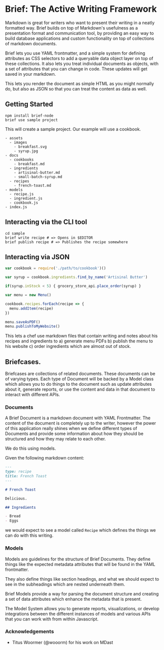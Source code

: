# Brief: The Active Writing Framework

Markdown is great for writers who want to present their writing in
a neatly formatted way. Brief builds on top of Markdown's usefulness
as a presentation format and communication tool, by providing an easy way to 
build database applications and custom functionality on top of collections 
of markdown documents.

Brief lets you use YAML frontmatter, and a simple system for defining
attributes as CSS selectors to add a queryable data object layer on top
of these collections.  It also lets you treat individual documents as
objects, with a set of attributes that you can change in code.  These
updates will get saved in your markdown.

This lets you render the document as simple HTML as you might normally
do, but also as JSON so that you can treat the content as data as well. 

## Getting Started

```
npm install brief-node
brief use sample project
```

This will create a sample project.  Our example will use a cookbook.

```
- assets
  - images
    - breakfast.svg
    - syrup.jpg
- docs
  - cookbooks
    - breakfast.md
  - ingredients
    - artisinal-butter.md
    - small-batch-syrup.md
  - recipes
    - french-toast.md
- models
  - recipe.js
  - ingredient.js
  - cookbook.js
- index.js
```

## Interacting via the CLI tool

```
cd sample
brief write recipe # => Opens in $EDITOR
brief publish recipe # => Publishes the recipe somewhere 
```

## Interacting via JSON 

```javascript
var cookbook = require('./path/to/cookbook')()

var syrup = cookbook.ingredients.find_by_name('Artisinal Butter')

if(syrup.inStock < 5) { grocery_store_api.place_order(syrup) }

var menu = new Menu()

cookbook.recipes.forEach(recipe => {
  menu.addItem(recipe)
})

menu.saveAsPDF()
menu.publishToMyWebsite()
```

This lets a chef use markdown files that contain writing and notes about his recipes and ingredients to a) generate menu PDFs b) publish the menu to his website c) order ingredients which are almost out of stock.

## Briefcases.

Briefcases are collections of related documents.  These documents can
be of varying types.  Each type of Document will be backed by a Model
class which allows you to do things to the document such as update
attributes about it, generate reports, or use the content and data in
that document to interact with different APIs. 

### Documents

A Brief Document is a markdown document with YAML Frontmatter.  The
content of the document is completely up to the writer, however the
power of this application really shines when we define different types
of Documents and provide some information about how they should be
structured and how they may relate to each other.

We do this using models.  

Given the following markdown content:

```markdown
---
type: recipe
title: French Toast
---

# French Toast

Delicious.

## Ingredients

- Bread
- Eggs
```

we would expect to see a model called `Recipe` which defines the things
we can do with this writing.

### Models

Models are guidelines for the structure of Brief Documents.  They define
things like the expected metadata attributes that will be found in the
YAML frontmatter.  

They also define things like section headings, and what we should expect
to see in the subheadings which are nested underneath them.  

Brief Models provide a way for parsing the document structure and
creating a set of data attributes which enhance the metadata that is
present. 

The Model System allows you to generate reports, visualizations, or
develop integrations between the different instances of models and
various APIs that you can work with from within Javascript.

### Acknowledgements

- Titus Woormer (@wooorm) for his work on MDast
